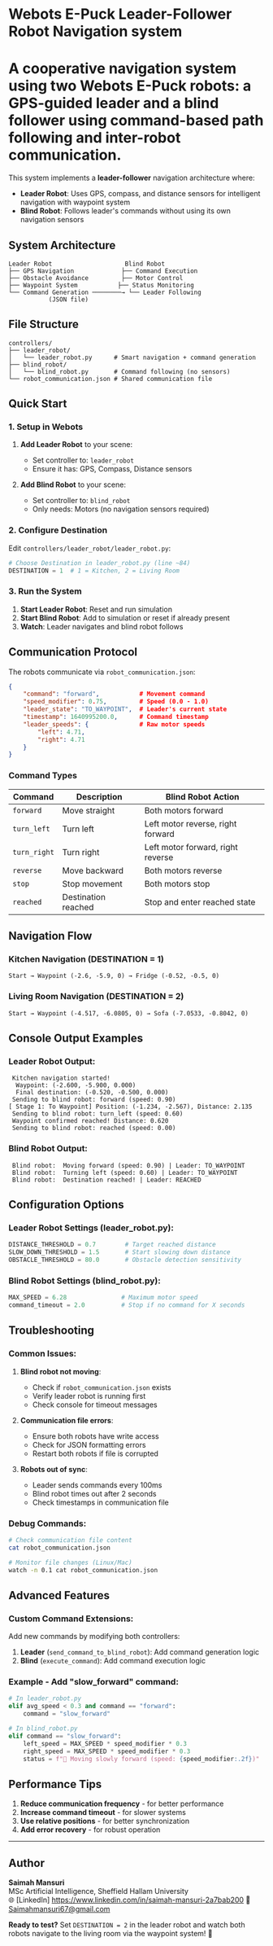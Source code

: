 # Webots E-Puck Leader-Follower Robot Navigation system

# A cooperative navigation system using two Webots E-Puck robots: a GPS-guided leader and a blind follower using command-based path following and inter-robot communication.

This system implements a **leader-follower** navigation architecture where:
- **Leader Robot**: Uses GPS, compass, and distance sensors for intelligent navigation with waypoint system
- **Blind Robot**: Follows leader's commands without using its own navigation sensors

## System Architecture

```
Leader Robot                    Blind Robot
├── GPS Navigation             ├── Command Execution
├── Obstacle Avoidance         ├── Motor Control  
├── Waypoint System           ├── Status Monitoring
└── Command Generation ────────→ └── Leader Following
           (JSON file)
```

## File Structure

```
controllers/
├── leader_robot/
│   └── leader_robot.py      # Smart navigation + command generation
├── blind_robot/
│   └── blind_robot.py       # Command following (no sensors)
└── robot_communication.json # Shared communication file
```

## Quick Start

### 1. Setup in Webots

1. **Add Leader Robot** to your scene:
   - Set controller to: `leader_robot`
   - Ensure it has: GPS, Compass, Distance sensors

2. **Add Blind Robot** to your scene:
   - Set controller to: `blind_robot`
   - Only needs: Motors (no navigation sensors required)

### 2. Configure Destination

Edit `controllers/leader_robot/leader_robot.py`:

```python
# Choose Destination in leader_robot.py (line ~84)
DESTINATION = 1  # 1 = Kitchen, 2 = Living Room
```

### 3. Run the System

1. **Start Leader Robot**: Reset and run simulation
2. **Start Blind Robot**: Add to simulation or reset if already present
3. **Watch**: Leader navigates and blind robot follows

## Communication Protocol

The robots communicate via `robot_communication.json`:

```json
{
    "command": "forward",           # Movement command
    "speed_modifier": 0.75,         # Speed (0.0 - 1.0)
    "leader_state": "TO_WAYPOINT",  # Leader's current state
    "timestamp": 1640995200.0,      # Command timestamp
    "leader_speeds": {              # Raw motor speeds
        "left": 4.71,
        "right": 4.71
    }
}
```

### Command Types

| Command | Description | Blind Robot Action |
|---------|-------------|-------------------|
| `forward` | Move straight | Both motors forward |
| `turn_left` | Turn left | Left motor reverse, right forward |
| `turn_right` | Turn right | Left motor forward, right reverse |
| `reverse` | Move backward | Both motors reverse |
| `stop` | Stop movement | Both motors stop |
| `reached` | Destination reached | Stop and enter reached state |

## Navigation Flow

### Kitchen Navigation (DESTINATION = 1)
```
Start → Waypoint (-2.6, -5.9, 0) → Fridge (-0.52, -0.5, 0)
```

### Living Room Navigation (DESTINATION = 2)
```
Start → Waypoint (-4.517, -6.0805, 0) → Sofa (-7.0533, -0.8042, 0)
```

## Console Output Examples

### Leader Robot Output:
```
 Kitchen navigation started!
  Waypoint: (-2.600, -5.900, 0.000)
  Final destination: (-0.520, -0.500, 0.000)
 Sending to blind robot: forward (speed: 0.90)
[ Stage 1: To Waypoint] Position: (-1.234, -2.567), Distance: 2.135
 Sending to blind robot: turn_left (speed: 0.60)
 Waypoint confirmed reached! Distance: 0.620
 Sending to blind robot: reached (speed: 0.00)
```

### Blind Robot Output:
```
 Blind robot:  Moving forward (speed: 0.90) | Leader: TO_WAYPOINT
 Blind robot:  Turning left (speed: 0.60) | Leader: TO_WAYPOINT
 Blind robot:  Destination reached! | Leader: REACHED
```

##  Configuration Options

### Leader Robot Settings (leader_robot.py):
```python
DISTANCE_THRESHOLD = 0.7        # Target reached distance
SLOW_DOWN_THRESHOLD = 1.5       # Start slowing down distance
OBSTACLE_THRESHOLD = 80.0       # Obstacle detection sensitivity
```

### Blind Robot Settings (blind_robot.py):
```python
MAX_SPEED = 6.28               # Maximum motor speed
command_timeout = 2.0          # Stop if no command for X seconds
```

## Troubleshooting

### Common Issues:

1. **Blind robot not moving**:
   - Check if `robot_communication.json` exists
   - Verify leader robot is running first
   - Check console for timeout messages

2. **Communication file errors**:
   - Ensure both robots have write access
   - Check for JSON formatting errors
   - Restart both robots if file is corrupted

3. **Robots out of sync**:
   - Leader sends commands every 100ms
   - Blind robot times out after 2 seconds
   - Check timestamps in communication file

### Debug Commands:

```bash
# Check communication file content
cat robot_communication.json

# Monitor file changes (Linux/Mac)
watch -n 0.1 cat robot_communication.json
```

## Advanced Features

### Custom Command Extensions:
Add new commands by modifying both controllers:

1. **Leader** (`send_command_to_blind_robot`): Add command generation logic
2. **Blind** (`execute_command`): Add command execution logic

### Example - Add "slow_forward" command:
```python
# In leader_robot.py
elif avg_speed < 0.3 and command == "forward":
    command = "slow_forward"

# In blind_robot.py  
elif command == "slow_forward":
    left_speed = MAX_SPEED * speed_modifier * 0.3
    right_speed = MAX_SPEED * speed_modifier * 0.3
    status = f"🐌 Moving slowly forward (speed: {speed_modifier:.2f})"
```

## Performance Tips

1. **Reduce communication frequency** - for better performance
2. **Increase command timeout** - for slower systems
3. **Use relative positions** - for better synchronization
4. **Add error recovery** - for robust operation

---


## Author

**Saimah Mansuri**  
MSc Artificial Intelligence, Sheffield Hallam University  
🌐 [LinkedIn] https://www.linkedin.com/in/saimah-mansuri-2a7bab200
📧 Saimahmansuri67@gmail.com

**Ready to test?** Set `DESTINATION = 2` in the leader robot and watch both robots navigate to the living room via the waypoint system! 🚀 
